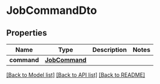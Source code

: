 # JobCommandDto

## Properties
Name | Type | Description | Notes
------------ | ------------- | ------------- | -------------
**command** | [**JobCommand**](JobCommand.md) |  | 

[[Back to Model list]](../README.md#documentation-for-models) [[Back to API list]](../README.md#documentation-for-api-endpoints) [[Back to README]](../README.md)


